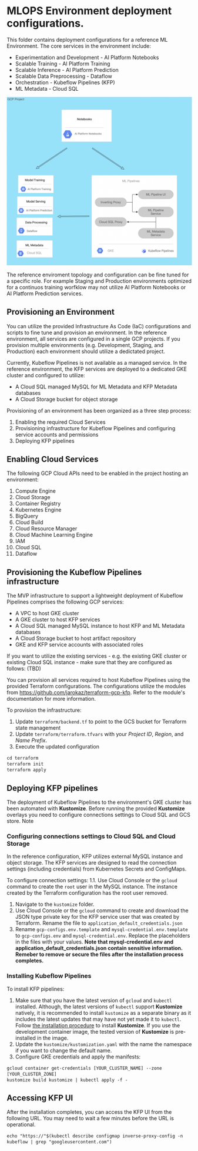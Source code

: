 # MLOPS Environment deployment configurations.

This folder contains deployment configurations for a reference ML Environment. The core services in the environment include:
- Experimentation and Development - AI Platform Notebooks
- Scalable Training - AI Platform Training
- Scalable Inference - AI Platform Prediction
- Scalable Data Preprocessing - Dataflow
- Orchestration - Kubeflow Pipelines (KFP)
- ML Metadata - Cloud SQL

![Reference topolgy](/images/environment.png)

The reference enviroment topology and configuration can be fine tuned for a specific role. For example Staging and Production environments optimized for a continuos training worfklow may not utilize AI Platform Notebooks or AI Platform Prediction services.

## Provisioning an Environment
You can utilize the provided Infrastructure As Code (IaC) configurations and scripts to fine tune and provision an environment. In the reference environment, all services are configured in a single GCP projects. If you provision multiple environments (e.g. Development, Staging, and Production) each environment should utilize a dedictated project.

Currently, Kubeflow Pipelines is not available as a managed service. In the reference environment, the KFP services are deployed to a dedicated GKE cluster and configured to utilize:
- A Cloud SQL managed MySQL for ML Metadata and KFP Metadata databases
- A Cloud Storage bucket for object storage

Provisioning of an environment has been organized as a three step process:
1. Enabling the required Cloud Services
1. Provisioning infrastructure for Kubeflow Pipelines and configuring service accounts and permissions
1. Deploying KFP pipelines 

## Enabling Cloud Services
The following GCP Cloud APIs need to be enabled in the project hosting an environment:
1. Compute Engine
2. Cloud Storage
3. Container Registry
4. Kubernetes Engine
5. BigQuery
6. Cloud Build
7. Cloud Resource Manager
8. Cloud Machine Learning Engine
9. IAM
10. Cloud SQL
11. Dataflow


## Provisioning the Kubeflow Pipelines infrastructure

The MVP infrastructure to support a lightweight deployment of Kubeflow Pipelines comprises the following GCP services:
- A VPC to host GKE cluster
- A GKE cluster to host KFP services
- A Cloud SQL managed MySQL instance to host KFP and ML Metadata databases
- A Cloud Storage bucket to host artifact repository
- GKE and KFP service accounts with associated roles

If you want to utilize the existing services - e.g. the existing GKE cluster or existing Cloud SQL instance - make sure that they are configured as follows:
(TBD)

You can provision all services required to host Kubeflow Pipelines using the provided Terraform configurations. The configurations utilize the modules from
https://github.com/jarokaz/terraform-gcp-kfp.
Refer to the module's documentation for more information.

To provision the infrastructure:

1. Update `terraform/backend.tf` to point to the GCS bucket for Terraform state management
2. Update `terraform/terraform.tfvars` with your *Project ID*, *Region*, and *Name Prefix*. 
3. Execute the updated configuration
```
cd terraform
terraform init
terraform apply
```


## Deploying KFP pipelines

The deployment of Kubeflow Pipelines to the environment's GKE cluster has been automated with **Kustomize**. Before running the provided **Kustomize** overlays you need to configure connections settings to Cloud SQL and GCS store. Note

### Configuring connections settings to Cloud SQL and Cloud Storage

In the reference configuration, KFP utilizes external MySQL instance and object storage. The KFP services are designed to read the connection settings (including credentials)  from Kubernetes Secrets and ConfigMaps. 

To configure connection settings:
1.1. Use Cloud Console or the `gcloud` command to create the `root` user in the MySQL instance. The instance created by the Terraform configuration has the root user removed.
1. Navigate to the `kustomize` folder.
1. Use Cloud Console or the `gcloud` command to create and download the JSON type private key for the KFP service user that was created by Terraform. Rename the file to `application_default_credentials.json`
1. Rename `gcp-configs.env.template` and `mysql-credential.env.template` to `gcp-configs.env` and `mysql-credential.env`. Replace the placeholders in the files with your values.
**Note that mysql-credential.env and application_default_credentials.json contain sensitive information. Remeber to remove or secure the files after the installation process completes.**
 
### Installing Kubeflow Pipelines

To install KFP pipelines:
1. Make sure that you have the latest version of `gcloud` and `kubectl` installed. Although, the latest versions of `kubectl` support **Kustomize** natively, it is recommended to install `kustomize` as a separate binary as it includes the latest updates that may have not yet made it to `kubectl`. Follow [the installation procedure](https://github.com/kubernetes-sigs/kustomize/blob/master/docs/INSTALL.md) to install **Kustomize**. If you use the development container image, the tested version of **Kustomize** is pre-installed in the image.
1. Update the `kustomize/kustomization.yaml` with the name the namespace if you want to change the default name.
1. Configure GKE credentials and apply the manifests:
```
gcloud container get-credentials [YOUR_CLUSTER_NAME] --zone [YOUR_CLUSTER_ZONE]
kustomize build kustomize | kubectl apply -f -
```

## Accessing KFP UI

After the installation completes, you can access the KFP UI from the following URL. You may need to wait a few minutes before the URL is operational.

```
echo "https://"$(kubectl describe configmap inverse-proxy-config -n kubeflow | grep "googleusercontent.com")
```
